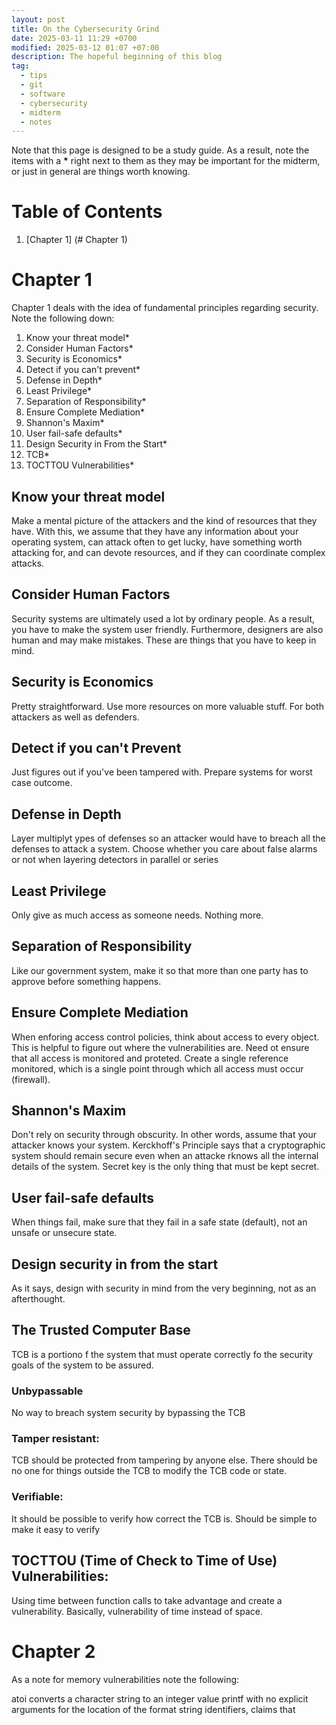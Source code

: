 ```yaml
---
layout: post
title: On the Cybersecurity Grind
date: 2025-03-11 11:29 +0700
modified: 2025-03-12 01:07 +07:00
description: The hopeful beginning of this blog
tag:
  - tips
  - git
  - software
  - cybersecurity
  - midterm
  - notes
---
```

Note that this page is designed to be a study guide. As a result, note the items with a __*__ right next to them as they may be important for the midterm, or just in general are things worth knowing.

# Table of Contents
1. [Chapter 1] (# Chapter 1)


# Chapter 1 
Chapter 1 deals with the idea of fundamental principles regarding security. Note the following down:

1. Know your threat model*
2. Consider Human Factors*
3. Security is Economics*
4. Detect if you can't prevent*
5. Defense in Depth*
6. Least Privilege*
7. Separation of Responsibility*
8. Ensure Complete Mediation*
9. Shannon's Maxim*
10. User fail-safe defaults*
11. Design Security in From the Start*
12. TCB*
13. TOCTTOU Vulnerabilities*


## Know your threat model
Make a mental picture of the attackers and the kind of resources that they have. With this, we assume that they have any information about your operating system, can attack often to get lucky, have something worth attacking for, and can devote resources, and if they can coordinate complex attacks.

## Consider Human Factors
Security systems are ultimately used a lot by ordinary people. As a result, you have to make the system user friendly. Furthermore, designers are also human and may make mistakes. These are things that you have to keep in mind.

## Security is Economics
Pretty straightforward. Use more resources on more valuable stuff. For both attackers as well as defenders.

## Detect if you can't Prevent
Just figures out if you've been tampered with. Prepare systems for worst case outcome.

## Defense in Depth
Layer multiplyt ypes of defenses so an attacker would have to breach all the defenses to attack a system. Choose whether you care about false alarms or not when layering detectors in parallel or series

## Least Privilege
Only give as much access as someone needs. Nothing more.

## Separation of Responsibility
Like our government system, make it so that more than one party has to approve before something happens.

## Ensure Complete Mediation
When enforing access control policies, think about access to every object. This is helpful to figure out where the vulnerabilities are. Need ot ensure that all access is monitored and proteted. Create a single reference monitored, which is a single point through which all access must occur (firewall). 

## Shannon's Maxim
Don't rely on security through obscurity. In other words, assume that your attacker knows your system. Kerckhoff's Principle says that a cryptographic system should remain secure even when an attacke rknows all the internal details of the system. Secret key is the only thing that must be kept secret.

## User fail-safe defaults
When things fail, make sure that they fail in a safe state (default), not an unsafe or unsecure state.

## Design security in from the start
As it says, design with security in mind from the very beginning, not as an afterthought.

## The Trusted Computer Base
TCB is a portiono f the system that must operate correctly fo the security goals of the system to be assured. 
### Unbypassable
No way to breach system security by bypassing the TCB
### Tamper resistant:
TCB should be protected from tampering by anyone else. There should be no one for things outside the TCB to modify the TCB code or state.
### Verifiable:
It should be possible to verify how correct the TCB is. Should be simple to make it easy to verify

## TOCTTOU (Time of Check to Time of Use) Vulnerabilities:
Using time between function calls to take advantage and create a vulnerability. Basically, vulnerability of time instead of space.

# Chapter 2
As a note for memory vulnerabilities note the following:

atoi converts a character string to an integer value
printf with no explicit arguments for the location of the format string identifiers, claims that 



